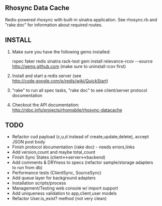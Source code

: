 Rhosync Data Cache
-------------------------------------------------------------

Redis-powered rhosync with built-in sinatra application. See rhosync.rb and "rake doc"
for information about required routes.

INSTALL
-------------------------------------------------------------
1. Make sure you have the following gems installed:

	rspec
	faker
	redis
	sinatra
	rack-test
	gem install relevance-rcov --source http://gems.github.com (make sure to uninstall rcov first)
	
2. Install and start a redis server (see http://code.google.com/p/redis/wiki/QuickStart)

3. "rake" to run all spec tasks, "rake doc" to see client/server protocol documentation

4. Checkout the API documentation: http://rdoc.info/projects/rhomobile/rhosync-datacache

TODO
-------------------------------------------------------------
* Refactor cud payload (c,u,d instead of create,update,delete), accept JSON post body
* Finish protocol documentation (rake doc) - needs errors,links
* Add version,count and maybe total_count
* Finish Sync States (client<->server<->backend)
* Add comments & DRYness to specs (refactor sample/storage adapters to run from db)
* Performance tests (ClientSync, SourceSync)
* Add queue layer for background adapters
* Installation scripts/process
* Management/Testing web console w/ import support
* Add uniqueness validation to app,client,user models
* Refactor User.is_exist? method (not very clean)